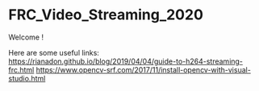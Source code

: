 # FRC_Video_Streaming_2020
Welcome !

Here are some useful links:
https://rianadon.github.io/blog/2019/04/04/guide-to-h264-streaming-frc.html
https://www.opencv-srf.com/2017/11/install-opencv-with-visual-studio.html
